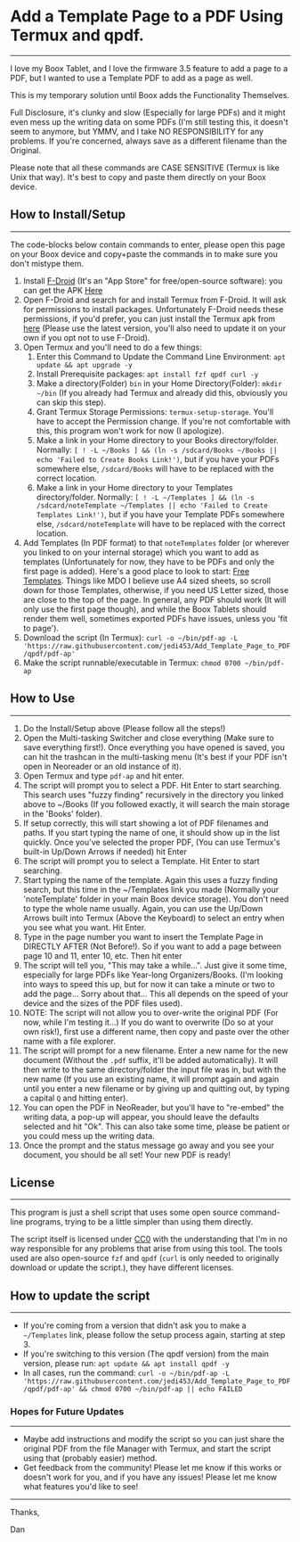 # Add a Template Page to a PDF Using Termux and qpdf.
---------------
I love my Boox Tablet, and I love the firmware 3.5 feature to add a page to a PDF, but I wanted to use a Template PDF to add as a page as well.

This is my temporary solution until Boox adds the Functionality Themselves.  

Full Disclosure, it's clunky and slow (Especially for large PDFs) and it might even mess up the writing data on some PDFs (I'm still testing this, it doesn't seem to anymore, but YMMV, and I take NO RESPONSIBILITY for any problems.  If you're concerned, always save as a different filename than the Original.

Please note that all these commands are CASE SENSITIVE (Termux is like Unix that way).  It's best to copy and paste them directly on your Boox device.

## How to Install/Setup
--------------
The code-blocks below contain commands to enter, please open this page on your Boox device and copy+paste the commands in to make sure you don't mistype them.
1. Install [F-Droid](https://f-droid.org/) (It's an "App Store" for free/open-source software): you can get the APK [Here](https://f-droid.org/F-Droid.apk)
2. Open F-Droid and search for and install Termux from F-Droid. It will ask for permissions to install packages.  Unfortunately F-Droid needs these permissions, if you'd prefer, you can just install the Termux apk from [here](https://f-droid.org/en/packages/com.termux/) (Please use the latest version, you'll also need to update it on your own if you opt not to use F-Droid).
3. Open Termux and you'll need to do a few things:
    1. Enter this Command to Update the Command Line Environment: `apt update && apt upgrade -y`
    2. Install Prerequisite packages: `apt install fzf qpdf curl -y`
    3. Make a directory(Folder) `bin` in your Home Directory(Folder): `mkdir ~/bin`  (If you already had Termux and already did this, obviously you can skip this step).
    4. Grant Termux Storage Permissions: `termux-setup-storage`.  You'll have to accept the Permission change.  If you're not comfortable with this, this program won't work for now (I apologize).
    5. Make a link in your Home directory to your Books directory/folder.  Normally: `[ ! -L ~/Books ] && (ln -s /sdcard/Books ~/Books || echo 'Failed to Create Books Link!')`, but if you have your PDFs somewhere else, `/sdcard/Books` will have to be replaced with the correct location.
    6. Make a link in your Home directory to your Templates directory/folder.  Normally: `[ ! -L ~/Templates ] && (ln -s /sdcard/noteTemplate ~/Templates || echo 'Failed to Create Templates Link!')`, but if you have your Template PDFs somewhere else, `/sdcard/noteTemplate` will have to be replaced with the correct location.
5. Add Templates (In PDF format) to that `noteTemplates` folder (or wherever you linked to on your internal storage) which you want to add as templates (Unfortunately for now, they have to be PDFs and only the first page is added). Here's a good place to look to start: [Free Templates](https://www.inksandpens.com/post/ruled-paper-templates/). Things like MDO I believe use A4 sized sheets, so scroll down for those Templates, otherwise, if you need US Letter sized, those are close to the top of the page.  In general, any PDF should work (It will only use the first page though), and while the Boox Tablets should render them well, sometimes exported PDFs have issues, unless you 'fit to page').
6. Download the script (In Termux): `curl -o ~/bin/pdf-ap -L 'https://raw.githubusercontent.com/jedi453/Add_Template_Page_to_PDF/qpdf/pdf-ap'`
7. Make the script runnable/executable in Termux: `chmod 0700 ~/bin/pdf-ap`

## How to Use
------------
1. Do the Install/Setup above (Please follow all the steps!)
2. Open the Multi-tasking Switcher and close everything (Make sure to save everything first!).  Once everything you have opened is saved, you can hit the trashcan in the multi-tasking menu (It's best if your PDF isn't open in Neoreader or an old instance of it).
3. Open Termux and type `pdf-ap` and hit enter.  
4. The script will prompt you to select a PDF.  Hit Enter to start searching.  This search uses "fuzzy finding" recursively in the directory you linked above to ~/Books (If you followed exactly, it will search the main storage in the 'Books' folder).
5. If setup correctly, this will start showing a lot of PDF filenames and paths.  If you start typing the name of one, it should show up in the list quickly. Once you've selected the proper PDF, (You can use Termux's built-in Up/Down Arrows if needed) hit Enter
6. The script will prompt you to select a Template.  Hit Enter to start searching.
7. Start typing the name of the template. Again this uses a fuzzy finding search, but this time in the ~/Templates link you made (Normally your 'noteTemplate' folder in your main Boox device storage). You don't need to type the whole name usually. Again, you can use the Up/Down Arrows built into Termux (Above the Keyboard) to select an entry when you see what you want.  Hit Enter.
8. Type in the page number you want to insert the Template Page in DIRECTLY AFTER (Not Before!).  So if you want to add a page between page 10 and 11, enter 10, etc. Then hit enter
9. The script will tell you, "This may take a while...".  Just give it some time, especially for large PDFs like Year-long Organizers/Books. (I'm looking into ways to speed this up, but for now it can take a minute or two to add the page... Sorry about that... This all depends on the speed of your device and the sizes of the PDF files used).
10. NOTE: The script will not allow you to over-write the original PDF (For now, while I'm testing it...) If you do want to overwrite (Do so at your own risk!), first use a different name, then copy and paste over the other name with a file explorer.
11. The script will prompt for a new filename.  Enter a new name for the new document (Without the `.pdf` suffix, it'll be added automatically).  It will then write to the same directory/folder the input file was in, but with the new name (If you use an existing name, it will prompt again and again until you enter a new filename or by giving up and quitting out, by typing a capital `Q` and hitting enter).
12. You can open the PDF in NeoReader, but you'll have to "re-embed" the writing data, a pop-up will appear, you should leave the defaults selected and hit "Ok".  This can also take some time, please be patient or you could mess up the writing data.
13. Once the prompt and the status message go away and you see your document, you should be all set! Your new PDF is ready!

## License
----------
This program is just a shell script that uses some open source command-line programs, trying to be a little simpler than using them directly.

The script itself is licensed under [CC0](https://creativecommons.org/public-domain/cc0/) with the understanding that I'm in no way responsible for any problems that arise from using this tool.  The tools used are also open-source `fzf` and `qpdf` (`curl` is only needed to originally download or update the script.), they have different licenses.

## How to update the script
---------
- If you're coming from a version that didn't ask you to make a `~/Templates` link, please follow the setup process again, starting at step 3.
- If you're switching to this version (The qpdf version) from the main version, please run: `apt update && apt install qpdf -y`
- In all cases, run the command: `curl -o ~/bin/pdf-ap -L 'https://raw.githubusercontent.com/jedi453/Add_Template_Page_to_PDF/qpdf/pdf-ap' && chmod 0700 ~/bin/pdf-ap || echo FAILED`

### Hopes for Future Updates
---------------
- Maybe add instructions and modify the script so you can just share the original PDF from the file Manager with Termux, and start the script using that (probably easier) method.
- Get feedback from the community!  Please let me know if this works or doesn't work for you, and if you have any issues!  Please let me know what features you'd like to see!

----------------
Thanks,

Dan
